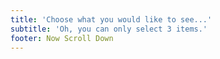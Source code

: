 ```yaml
---
title: 'Choose what you would like to see...'
subtitle: 'Oh, you can only select 3 items.'
footer: Now Scroll Down
---
```

